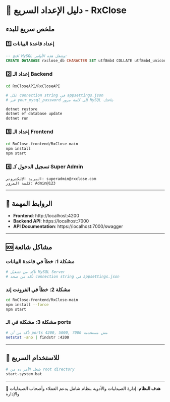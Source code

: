 # 🚀 دليل الإعداد السريع - RxClose

## ملخص سريع للبدء

### 1️⃣ إعداد قاعدة البيانات
```sql
-- افتح MySQL وشغل هذه الأوامر:
CREATE DATABASE rxclose_db CHARACTER SET utf8mb4 COLLATE utf8mb4_unicode_ci;
```

### 2️⃣ إعداد الـ Backend
```bash
cd RxCloseAPI/RxCloseAPI

# عدّل connection string في appsettings.json
# غير your_mysql_password إلى كلمة مرور MySQL بتاعتك

dotnet restore
dotnet ef database update
dotnet run
```

### 3️⃣ إعداد الـ Frontend
```bash
cd RxClose-frontend/RxClose-main
npm install
npm start
```

### 4️⃣ تسجيل الدخول كـ Super Admin
```
البريد الإلكتروني: superadmin@rxclose.com
كلمة المرور: Admin@123
```

---

## 🔗 الروابط المهمة

- **Frontend**: http://localhost:4200
- **Backend API**: https://localhost:7000
- **API Documentation**: https://localhost:7000/swagger

---

## 🆘 مشاكل شائعة

### مشكلة 1: خطأ في قاعدة البيانات
```bash
# تأكد من تشغيل MySQL Server
# تأكد من صحة connection string في appsettings.json
```

### مشكلة 2: خطأ في الفرونت إند
```bash
cd RxClose-frontend/RxClose-main
npm install --force
npm start
```

### مشكلة 3: مشكلة في الـ ports
```bash
# تأكد من أن ports 4200, 5000, 7000 مش مستخدمة
netstat -ano | findstr :4200
```

---

## 📱 للاستخدام السريع
```bash
# شغل الأمر ده من root directory
start-system.bat
```

---

**🎯 هدف النظام**: إدارة الصيدليات والأدوية بنظام شامل يدعم العملاء وأصحاب الصيدليات والإدارة 